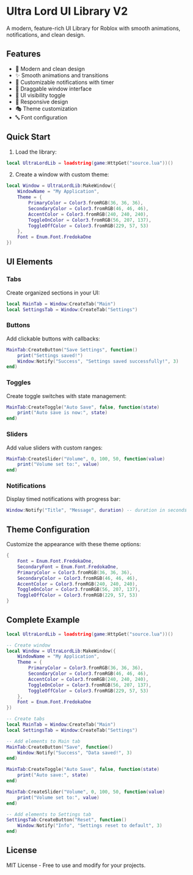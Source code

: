 # Ultra Lord UI Library V2

A modern, feature-rich UI Library for Roblox with smooth animations, notifications, and clean design.

## Features

- 🎨 Modern and clean design
- ✨ Smooth animations and transitions
- 🔔 Customizable notifications with timer
- 🎯 Draggable window interface
- 🔄 UI visibility toggle
- 📱 Responsive design
- 🎭 Theme customization
- 🔤 Font configuration

## Quick Start

1. Load the library:
```lua
local UltraLordLib = loadstring(game:HttpGet("source.lua"))()
```

2. Create a window with custom theme:
```lua
local Window = UltraLordLib:MakeWindow({
    WindowName = "My Application",
    Theme = {
        PrimaryColor = Color3.fromRGB(36, 36, 36),
        SecondaryColor = Color3.fromRGB(46, 46, 46),
        AccentColor = Color3.fromRGB(240, 240, 240),
        ToggleOnColor = Color3.fromRGB(56, 207, 137),
        ToggleOffColor = Color3.fromRGB(229, 57, 53)
    },
    Font = Enum.Font.FredokaOne
})
```

## UI Elements

### Tabs
Create organized sections in your UI:
```lua
local MainTab = Window:CreateTab("Main")
local SettingsTab = Window:CreateTab("Settings")
```

### Buttons
Add clickable buttons with callbacks:
```lua
MainTab:CreateButton("Save Settings", function()
    print("Settings saved!")
    Window:Notify("Success", "Settings saved successfully!", 3)
end)
```

### Toggles
Create toggle switches with state management:
```lua
MainTab:CreateToggle("Auto Save", false, function(state)
    print("Auto save is now:", state)
end)
```

### Sliders
Add value sliders with custom ranges:
```lua
MainTab:CreateSlider("Volume", 0, 100, 50, function(value)
    print("Volume set to:", value)
end)
```

### Notifications
Display timed notifications with progress bar:
```lua
Window:Notify("Title", "Message", duration) -- duration in seconds
```

## Theme Configuration

Customize the appearance with these theme options:
```lua
{
    Font = Enum.Font.FredokaOne,
    SecondaryFont = Enum.Font.FredokaOne,
    PrimaryColor = Color3.fromRGB(36, 36, 36),
    SecondaryColor = Color3.fromRGB(46, 46, 46),
    AccentColor = Color3.fromRGB(240, 240, 240),
    ToggleOnColor = Color3.fromRGB(56, 207, 137),
    ToggleOffColor = Color3.fromRGB(229, 57, 53)
}
```

## Complete Example

```lua
local UltraLordLib = loadstring(game:HttpGet("source.lua"))()

-- Create window
local Window = UltraLordLib:MakeWindow({
    WindowName = "My Application",
    Theme = {
        PrimaryColor = Color3.fromRGB(36, 36, 36),
        SecondaryColor = Color3.fromRGB(46, 46, 46),
        AccentColor = Color3.fromRGB(240, 240, 240),
        ToggleOnColor = Color3.fromRGB(56, 207, 137),
        ToggleOffColor = Color3.fromRGB(229, 57, 53)
    },
    Font = Enum.Font.FredokaOne
})

-- Create tabs
local MainTab = Window:CreateTab("Main")
local SettingsTab = Window:CreateTab("Settings")

-- Add elements to Main tab
MainTab:CreateButton("Save", function()
    Window:Notify("Success", "Data saved!", 3)
end)

MainTab:CreateToggle("Auto Save", false, function(state)
    print("Auto save:", state)
end)

MainTab:CreateSlider("Volume", 0, 100, 50, function(value)
    print("Volume set to:", value)
end)

-- Add elements to Settings tab
SettingsTab:CreateButton("Reset", function()
    Window:Notify("Info", "Settings reset to default", 3)
end)
```

## License

MIT License - Free to use and modify for your projects.
